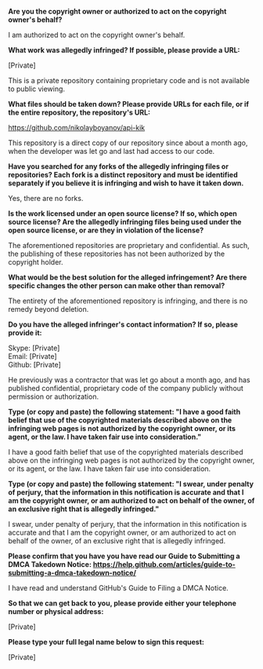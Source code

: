 __Are you the copyright owner or authorized to act on the copyright owner's behalf?__

I am authorized to act on the copyright owner's behalf.

__What work was allegedly infringed? If possible, please provide a URL:__

[Private]

This is a private repository containing proprietary code and is not available to public viewing.

__What files should be taken down? Please provide URLs for each file, or if the entire repository, the repository's URL:__

https://github.com/nikolayboyanov/api-kik

This repository is a direct copy of our repository since about a month ago, when the developer was let go and last had access to our code.

__Have you searched for any forks of the allegedly infringing files or repositories? Each fork is a distinct repository and must be identified separately if you believe it is infringing and wish to have it taken down.__

Yes, there are no forks.

__Is the work licensed under an open source license? If so, which open source license? Are the allegedly infringing files being used under the open source license, or are they in violation of the license?__

The aforementioned repositories are proprietary and confidential. As such, the publishing of these repositories has not been authorized by the copyright holder.

__What would be the best solution for the alleged infringement? Are there specific changes the other person can make other than removal?__

The entirety of the aforementioned repository is infringing, and there is no remedy beyond deletion.

__Do you have the alleged infringer's contact information? If so, please provide it:__

Skype: [Private]  
Email: [Private]  
Github: [Private]  

He previously was a contractor that was let go about a month ago, and has published confidential, proprietary code of the company publicly without permission or authorization.

__Type (or copy and paste) the following statement: "I have a good faith belief that use of the copyrighted materials described above on the infringing web pages is not authorized by the copyright owner, or its agent, or the law. I have taken fair use into consideration."__

I have a good faith belief that use of the copyrighted materials described above on the infringing web pages is not authorized by the copyright owner, or its agent, or the law. I have taken fair use into consideration.

__Type (or copy and paste) the following statement: "I swear, under penalty of perjury, that the information in this notification is accurate and that I am the copyright owner, or am authorized to act on behalf of the owner, of an exclusive right that is allegedly infringed."__

I swear, under penalty of perjury, that the information in this notification is accurate and that I am the copyright owner, or am authorized to act on behalf of the owner, of an exclusive right that is allegedly infringed.

__Please confirm that you have you have read our Guide to Submitting a DMCA Takedown Notice: https://help.github.com/articles/guide-to-submitting-a-dmca-takedown-notice/__

I have read and understand GitHub's Guide to Filing a DMCA Notice.

__So that we can get back to you, please provide either your telephone number or physical address:__

[Private]

__Please type your full legal name below to sign this request:__

[Private]
